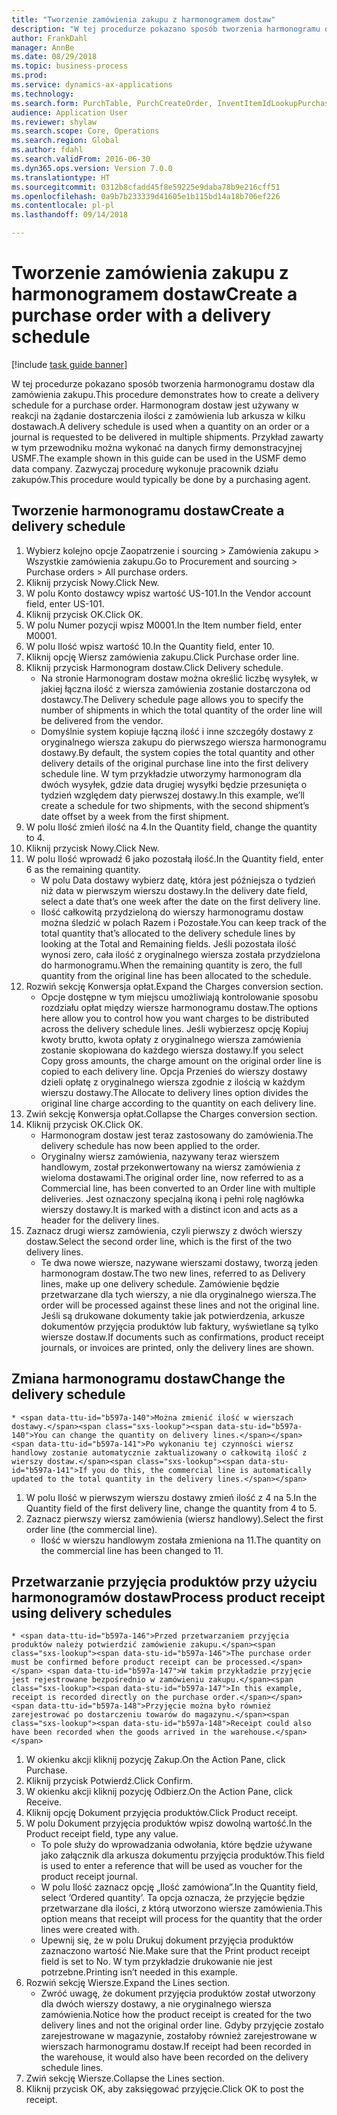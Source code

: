 ```yaml
--- 
title: "Tworzenie zamówienia zakupu z harmonogramem dostaw"
description: "W tej procedurze pokazano sposób tworzenia harmonogramu dostaw dla zamówienia zakupu."
author: FrankDahl
manager: AnnBe
ms.date: 08/29/2018
ms.topic: business-process
ms.prod: 
ms.service: dynamics-ax-applications
ms.technology: 
ms.search.form: PurchTable, PurchCreateOrder, InventItemIdLookupPurchase, PurchDeliverySchedule, PurchEditLines
audience: Application User
ms.reviewer: shylaw
ms.search.scope: Core, Operations
ms.search.region: Global
ms.author: fdahl
ms.search.validFrom: 2016-06-30
ms.dyn365.ops.version: Version 7.0.0
ms.translationtype: HT
ms.sourcegitcommit: 0312b8cfadd45f8e59225e9daba78b9e216cff51
ms.openlocfilehash: 0a9b7b233339d41605e1b115bd14a18b706ef226
ms.contentlocale: pl-pl
ms.lasthandoff: 09/14/2018

---
```

# <a name="create-a-purchase-order-with-a-delivery-schedule"></a><span data-ttu-id="b597a-103">Tworzenie zamówienia zakupu z harmonogramem dostaw</span><span class="sxs-lookup"><span data-stu-id="b597a-103">Create a purchase order with a delivery schedule</span></span>

[!include [task guide banner](../../includes/task-guide-banner.md)]

<span data-ttu-id="b597a-104">W tej procedurze pokazano sposób tworzenia harmonogramu dostaw dla zamówienia zakupu.</span><span class="sxs-lookup"><span data-stu-id="b597a-104">This procedure demonstrates how to create a delivery schedule for a purchase order.</span></span> <span data-ttu-id="b597a-105">Harmonogram dostaw jest używany w reakcji na żądanie dostarczenia ilości z zamówienia lub arkusza w kilku dostawach.</span><span class="sxs-lookup"><span data-stu-id="b597a-105">A delivery schedule is used when a quantity on an order or a journal is requested to be delivered in multiple shipments.</span></span> <span data-ttu-id="b597a-106">Przykład zawarty w tym przewodniku można wykonać na danych firmy demonstracyjnej USMF.</span><span class="sxs-lookup"><span data-stu-id="b597a-106">The example shown in this guide can be used in the USMF demo data company.</span></span> <span data-ttu-id="b597a-107">Zazwyczaj procedurę wykonuje pracownik działu zakupów.</span><span class="sxs-lookup"><span data-stu-id="b597a-107">This procedure would typically be done by a purchasing agent.</span></span>


## <a name="create-a-delivery-schedule"></a><span data-ttu-id="b597a-108">Tworzenie harmonogramu dostaw</span><span class="sxs-lookup"><span data-stu-id="b597a-108">Create a delivery schedule</span></span>
1. <span data-ttu-id="b597a-109">Wybierz kolejno opcje Zaopatrzenie i sourcing > Zamówienia zakupu > Wszystkie zamówienia zakupu.</span><span class="sxs-lookup"><span data-stu-id="b597a-109">Go to Procurement and sourcing > Purchase orders > All purchase orders.</span></span>
2. <span data-ttu-id="b597a-110">Kliknij przycisk Nowy.</span><span class="sxs-lookup"><span data-stu-id="b597a-110">Click New.</span></span>
3. <span data-ttu-id="b597a-111">W polu Konto dostawcy wpisz wartość US-101.</span><span class="sxs-lookup"><span data-stu-id="b597a-111">In the Vendor account field, enter US-101.</span></span>
4. <span data-ttu-id="b597a-112">Kliknij przycisk OK.</span><span class="sxs-lookup"><span data-stu-id="b597a-112">Click OK.</span></span>
5. <span data-ttu-id="b597a-113">W polu Numer pozycji wpisz M0001.</span><span class="sxs-lookup"><span data-stu-id="b597a-113">In the Item number field, enter M0001.</span></span>
6. <span data-ttu-id="b597a-114">W polu Ilość wpisz wartość 10.</span><span class="sxs-lookup"><span data-stu-id="b597a-114">In the Quantity field, enter 10.</span></span>
7. <span data-ttu-id="b597a-115">Kliknij opcję Wiersz zamówienia zakupu.</span><span class="sxs-lookup"><span data-stu-id="b597a-115">Click Purchase order line.</span></span>
8. <span data-ttu-id="b597a-116">Kliknij przycisk Harmonogram dostaw.</span><span class="sxs-lookup"><span data-stu-id="b597a-116">Click Delivery schedule.</span></span>
    * <span data-ttu-id="b597a-117">Na stronie Harmonogram dostaw można określić liczbę wysyłek, w jakiej łączna ilość z wiersza zamówienia zostanie dostarczona od dostawcy.</span><span class="sxs-lookup"><span data-stu-id="b597a-117">The Delivery schedule page allows you to specify the number of shipments in which the total quantity of the order line will be delivered from the vendor.</span></span>  
    * <span data-ttu-id="b597a-118">Domyślnie system kopiuje łączną ilość i inne szczegóły dostawy z oryginalnego wiersza zakupu do pierwszego wiersza harmonogramu dostawy.</span><span class="sxs-lookup"><span data-stu-id="b597a-118">By default, the system copies the total quantity and other delivery details of the original purchase line into the first delivery schedule line.</span></span> <span data-ttu-id="b597a-119">W tym przykładzie utworzymy harmonogram dla dwóch wysyłek, gdzie data drugiej wysyłki będzie przesunięta o tydzień względem daty pierwszej dostawy.</span><span class="sxs-lookup"><span data-stu-id="b597a-119">In this example, we’ll create a schedule for two shipments, with the second shipment’s date offset by a week from the first shipment.</span></span>  
9. <span data-ttu-id="b597a-120">W polu Ilość zmień ilość na 4.</span><span class="sxs-lookup"><span data-stu-id="b597a-120">In the Quantity field, change the quantity to 4.</span></span>
10. <span data-ttu-id="b597a-121">Kliknij przycisk Nowy.</span><span class="sxs-lookup"><span data-stu-id="b597a-121">Click New.</span></span>
11. <span data-ttu-id="b597a-122">W polu Ilość wprowadź 6 jako pozostałą ilość.</span><span class="sxs-lookup"><span data-stu-id="b597a-122">In the Quantity field, enter 6 as the remaining quantity.</span></span>
    * <span data-ttu-id="b597a-123">W polu Data dostawy wybierz datę, która jest późniejsza o tydzień niż data w pierwszym wierszu dostawy.</span><span class="sxs-lookup"><span data-stu-id="b597a-123">In the delivery date field, select a date that’s one week after the date on the first delivery line.</span></span>  
    * <span data-ttu-id="b597a-124">Ilość całkowitą przydzieloną do wierszy harmonogramu dostaw można śledzić w polach Razem i Pozostałe.</span><span class="sxs-lookup"><span data-stu-id="b597a-124">You can keep track of the total quantity that’s allocated to the delivery schedule lines by looking at the Total and Remaining fields.</span></span> <span data-ttu-id="b597a-125">Jeśli pozostała ilość wynosi zero, cała ilość z oryginalnego wiersza została przydzielona do harmonogramu.</span><span class="sxs-lookup"><span data-stu-id="b597a-125">When the remaining quantity is zero, the full quantity from the original line has been allocated to the schedule.</span></span>  
12. <span data-ttu-id="b597a-126">Rozwiń sekcję Konwersja opłat.</span><span class="sxs-lookup"><span data-stu-id="b597a-126">Expand the Charges conversion section.</span></span>
    * <span data-ttu-id="b597a-127">Opcje dostępne w tym miejscu umożliwiają kontrolowanie sposobu rozdziału opłat między wiersze harmonogramu dostaw.</span><span class="sxs-lookup"><span data-stu-id="b597a-127">The options here allow you to control how you want charges to be distributed across the delivery schedule lines.</span></span> <span data-ttu-id="b597a-128">Jeśli wybierzesz opcję Kopiuj kwoty brutto, kwota opłaty z oryginalnego wiersza zamówienia zostanie skopiowana do każdego wiersza dostawy.</span><span class="sxs-lookup"><span data-stu-id="b597a-128">If you select Copy gross amounts, the charge amount on the original order line is copied to each delivery line.</span></span> <span data-ttu-id="b597a-129">Opcja Przenieś do wierszy dostawy dzieli opłatę z oryginalnego wiersza zgodnie z ilością w każdym wierszu dostawy.</span><span class="sxs-lookup"><span data-stu-id="b597a-129">The Allocate to delivery lines option divides the original line charge according to the quantity on each delivery line.</span></span>  
13. <span data-ttu-id="b597a-130">Zwiń sekcję Konwersja opłat.</span><span class="sxs-lookup"><span data-stu-id="b597a-130">Collapse the Charges conversion section.</span></span>
14. <span data-ttu-id="b597a-131">Kliknij przycisk OK.</span><span class="sxs-lookup"><span data-stu-id="b597a-131">Click OK.</span></span>
    * <span data-ttu-id="b597a-132">Harmonogram dostaw jest teraz zastosowany do zamówienia.</span><span class="sxs-lookup"><span data-stu-id="b597a-132">The delivery schedule has now been applied to the order.</span></span>  
    * <span data-ttu-id="b597a-133">Oryginalny wiersz zamówienia, nazywany teraz wierszem handlowym, został przekonwertowany na wiersz zamówienia z wieloma dostawami.</span><span class="sxs-lookup"><span data-stu-id="b597a-133">The original order line, now referred to as a Commercial line, has been converted to an Order line with multiple deliveries.</span></span> <span data-ttu-id="b597a-134">Jest oznaczony specjalną ikoną i pełni rolę nagłówka wierszy dostawy.</span><span class="sxs-lookup"><span data-stu-id="b597a-134">It is marked with a distinct icon and acts as a header for the delivery lines.</span></span>  
15. <span data-ttu-id="b597a-135">Zaznacz drugi wiersz zamówienia, czyli pierwszy z dwóch wierszy dostaw.</span><span class="sxs-lookup"><span data-stu-id="b597a-135">Select the second order line, which is the first of the two delivery lines.</span></span>
    * <span data-ttu-id="b597a-136">Te dwa nowe wiersze, nazywane wierszami dostawy, tworzą jeden harmonogram dostaw.</span><span class="sxs-lookup"><span data-stu-id="b597a-136">The two new lines, referred to as Delivery lines, make up one delivery schedule.</span></span> <span data-ttu-id="b597a-137">Zamówienie będzie przetwarzane dla tych wierszy, a nie dla oryginalnego wiersza.</span><span class="sxs-lookup"><span data-stu-id="b597a-137">The order will be processed against these lines and not the original line.</span></span> <span data-ttu-id="b597a-138">Jeśli są drukowane dokumenty takie jak potwierdzenia, arkusze dokumentów przyjęcia produktów lub faktury, wyświetlane są tylko wiersze dostaw.</span><span class="sxs-lookup"><span data-stu-id="b597a-138">If documents such as confirmations, product receipt journals, or invoices are printed, only the delivery lines are shown.</span></span>  

## <a name="change-the-delivery-schedule"></a><span data-ttu-id="b597a-139">Zmiana harmonogramu dostaw</span><span class="sxs-lookup"><span data-stu-id="b597a-139">Change the delivery schedule</span></span>
    * <span data-ttu-id="b597a-140">Można zmienić ilość w wierszach dostawy.</span><span class="sxs-lookup"><span data-stu-id="b597a-140">You can change the quantity on delivery lines.</span></span> <span data-ttu-id="b597a-141">Po wykonaniu tej czynności wiersz handlowy zostanie automatycznie zaktualizowany o całkowitą ilość z wierszy dostaw.</span><span class="sxs-lookup"><span data-stu-id="b597a-141">If you do this, the commercial line is automatically updated to the total quantity in the delivery lines.</span></span>  
1. <span data-ttu-id="b597a-142">W polu Ilość w pierwszym wierszu dostawy zmień ilość z 4 na 5.</span><span class="sxs-lookup"><span data-stu-id="b597a-142">In the Quantity field of the first delivery line, change the quantity from 4 to 5.</span></span>
2. <span data-ttu-id="b597a-143">Zaznacz pierwszy wiersz zamówienia (wiersz handlowy).</span><span class="sxs-lookup"><span data-stu-id="b597a-143">Select the first order line (the commercial line).</span></span>
    * <span data-ttu-id="b597a-144">Ilość w wierszu handlowym została zmieniona na 11.</span><span class="sxs-lookup"><span data-stu-id="b597a-144">The quantity on the commercial line has been changed to 11.</span></span>  

## <a name="process-product-receipt-using-delivery-schedules"></a><span data-ttu-id="b597a-145">Przetwarzanie przyjęcia produktów przy użyciu harmonogramów dostaw</span><span class="sxs-lookup"><span data-stu-id="b597a-145">Process product receipt using delivery schedules</span></span>
    * <span data-ttu-id="b597a-146">Przed przetwarzaniem przyjęcia produktów należy potwierdzić zamówienie zakupu.</span><span class="sxs-lookup"><span data-stu-id="b597a-146">The purchase order must be confirmed before product receipt can be processed.</span></span> <span data-ttu-id="b597a-147">W takim przykładzie przyjęcie jest rejestrowane bezpośrednio w zamówieniu zakupu.</span><span class="sxs-lookup"><span data-stu-id="b597a-147">In this example, receipt is recorded directly on the purchase order.</span></span> <span data-ttu-id="b597a-148">Przyjęcie można było również zarejestrować po dostarczeniu towarów do magazynu.</span><span class="sxs-lookup"><span data-stu-id="b597a-148">Receipt could also have been recorded when the goods arrived in the warehouse.</span></span>  
1. <span data-ttu-id="b597a-149">W okienku akcji kliknij pozycję Zakup.</span><span class="sxs-lookup"><span data-stu-id="b597a-149">On the Action Pane, click Purchase.</span></span>
2. <span data-ttu-id="b597a-150">Kliknij przycisk Potwierdź.</span><span class="sxs-lookup"><span data-stu-id="b597a-150">Click Confirm.</span></span>
3. <span data-ttu-id="b597a-151">W okienku akcji kliknij pozycję Odbierz.</span><span class="sxs-lookup"><span data-stu-id="b597a-151">On the Action Pane, click Receive.</span></span>
4. <span data-ttu-id="b597a-152">Kliknij opcję Dokument przyjęcia produktów.</span><span class="sxs-lookup"><span data-stu-id="b597a-152">Click Product receipt.</span></span>
5. <span data-ttu-id="b597a-153">W polu Dokument przyjęcia produktów wpisz dowolną wartość.</span><span class="sxs-lookup"><span data-stu-id="b597a-153">In the Product receipt field, type any value.</span></span>
    * <span data-ttu-id="b597a-154">To pole służy do wprowadzania odwołania, które będzie używane jako załącznik dla arkusza dokumentu przyjęcia produktów.</span><span class="sxs-lookup"><span data-stu-id="b597a-154">This field is used to enter a reference that will be used as voucher for the product receipt journal.</span></span>  
    * <span data-ttu-id="b597a-155">W polu Ilość zaznacz opcję „Ilość zamówiona”.</span><span class="sxs-lookup"><span data-stu-id="b597a-155">In the Quantity field, select ‘Ordered quantity’.</span></span> <span data-ttu-id="b597a-156">Ta opcja oznacza, że przyjęcie będzie przetwarzane dla ilości, z którą utworzono wiersze zamówienia.</span><span class="sxs-lookup"><span data-stu-id="b597a-156">This option means that receipt will process for the quantity that the order lines were created with.</span></span>  
    * <span data-ttu-id="b597a-157">Upewnij się, że w polu Drukuj dokument przyjęcia produktów zaznaczono wartość Nie.</span><span class="sxs-lookup"><span data-stu-id="b597a-157">Make sure that the Print product receipt field is set to No.</span></span> <span data-ttu-id="b597a-158">W tym przykładzie drukowanie nie jest potrzebne.</span><span class="sxs-lookup"><span data-stu-id="b597a-158">Printing isn’t needed in this example.</span></span>  
6. <span data-ttu-id="b597a-159">Rozwiń sekcję Wiersze.</span><span class="sxs-lookup"><span data-stu-id="b597a-159">Expand the Lines section.</span></span>
    * <span data-ttu-id="b597a-160">Zwróć uwagę, że dokument przyjęcia produktów został utworzony dla dwóch wierszy dostawy, a nie oryginalnego wiersza zamówienia.</span><span class="sxs-lookup"><span data-stu-id="b597a-160">Notice how the product receipt is created for the two delivery lines and not the original order line.</span></span> <span data-ttu-id="b597a-161">Gdyby przyjęcie zostało zarejestrowane w magazynie, zostałoby również zarejestrowane w wierszach harmonogramu dostaw.</span><span class="sxs-lookup"><span data-stu-id="b597a-161">If receipt had been recorded in the warehouse, it would also have been recorded on the delivery schedule lines.</span></span>  
7. <span data-ttu-id="b597a-162">Zwiń sekcję Wiersze.</span><span class="sxs-lookup"><span data-stu-id="b597a-162">Collapse the Lines section.</span></span>
8. <span data-ttu-id="b597a-163">Kliknij przycisk OK, aby zaksięgować przyjęcie.</span><span class="sxs-lookup"><span data-stu-id="b597a-163">Click OK to post the receipt.</span></span>


